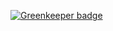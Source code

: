 

[![Greenkeeper badge](https://badges.greenkeeper.io/mikeal/openconf.svg)](https://greenkeeper.io/)